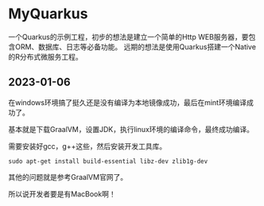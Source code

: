 # MyQuarkus
一个Quarkus的示例工程，初步的想法是建立一个简单的Http WEB服务器，要包含ORM、数据库、日志等必备功能。
远期的想法是使用Quarkus搭建一个Native的R分布式微服务工程。
## 2023-01-06
在windows环境搞了挺久还是没有编译为本地镜像成功，最后在mint环境编译成功了。

基本就是下载GraalVM，设置JDK，执行linux环境的编译命令，最终成功编译。

需要安装好gcc，g++这些，然后安装开发工具库。
```shell
sudo apt-get install build-essential libz-dev zlib1g-dev
```
其他的问题就是参考GraalVM官网了。

所以说开发者要是有MacBook啊！

